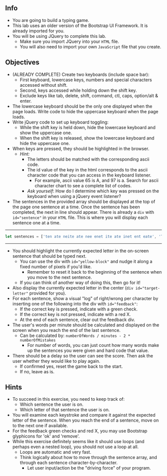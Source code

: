 ## Info

* You are going to build a typing game.
* This lab uses an older version of the Bootstrap UI Framework. It is already imported for you.
* You will be using JQuery to complete this lab.
  * Make sure you import JQuery into your `HTML` file.
  * You will also need to import your own `JavaScript` file that you create.

## Objectives

* (ALREADY COMPLETE) Create two keyboards (include space bar):
  * First keyboard, lowercase keys, numbers and special characters accessed without shift.
  * Second, keys accessed while holding down the shift key.
  * Exclude keys like tab, delete, shift, command, ctl, caps, option/alt & enter.
* The lowercase keyboard should be the only one displayed when the page loads. Write code to hide the uppercase keyboard when the page loads.
* Write jQuery code to set up keyboard toggling:
  * While the shift key is held down, hide the lowercase keyboard and show the uppercase one.
  * When the shift key is released, show the lowercase keyboard and hide the uppercase one.
* When keys are pressed, they should be highlighted in the browser.
  * *Hint:* 
    * The letters should be matched with the corresponding ascii code. 
    * The id value of the key in the html corresponds to the ascii character code that you can access in the keyboard listener. 
        * For example, ascii value 65 is A, and 97 is a. Search for ascii character chart to see a complete list of codes. 
    * *Ask yourself*: How do I determine which key was pressed on the keyboard when using a jQuery event listener?
* The sentences in the provided array should be displayed at the top of the page one sentence at a time. Once the sentence has been completed, the next in line should appear. There is already a `div` with `id="sentence"` in your `HTML` file. This is where you will display each sentence one at a time.

---

```javascript
let sentences = ['ten ate neite ate nee enet ite ate inet ent eate', 'Too ato too nOt enot one totA not anot tOO aNot', 'oat itain oat tain nate eate tea anne inant nean', 'itant eate anot eat nato inate eat anot tain eat', 'nee ene ate ite tent tiet ent ine ene ete ene ate'];`
```

---

* You should highlight the currently expected letter in the on-screen sentence that should be typed next.
  * You can use the div with `id="yellow-block"` and nudge it along a fixed number of pixels if you'd like.
    * Remember to reset it back to the beginning of the sentence when you move to the next sentence.
  * If you can think of another way of doing this, then go for it!
* Also display the currently expected letter in the center (`div id="target-letter"` provided for you).
* For each sentence, show a visual "log" of right/wrong per character by inserting one of the following into the div with `id="feedback"`:
  * If the correct key is pressed, indicate with a green check.
  * If the correct key is not pressed, indicate with a red X.
  * At the end of each sentence, clear out the feedback div.
* The user's words per minute should be calculated and displayed on the screen when you reach the end of the last sentence.
  * Can be calculated by: `numberOfWords / minutes - 2 * numberOfMistakes`
    * For number of words, you can just count how many words make up the sentences you were given and hard code that value.
* There should be a delay so the user can see the score. Then ask the user whether they would like to play again.
  * If confirmed yes, reset the game back to the start.
  * If no, leave as is.

## Hints

* To succeed in this exercise, you need to keep track of:
  * Which sentence the user is on.
  * Which letter of that sentence the user is on.
* You will examine each keystroke and compare it against the expected letter of the sentence. When you reach the end of a sentence, move on to the next one if available.
* For the feedback green checks and red X, you may use Bootstrap glyphicons for 'ok' and 'remove'.
* While this exercise definitely seems like it should use loops (and perhaps even a nested loop), you should not use a loop at all.
  * Loops are automatic and very fast.
  * Think logically about how to move through the sentence array, and through each sentence character-by-character.
    * Let user input/action be the "driving force" of your program.
